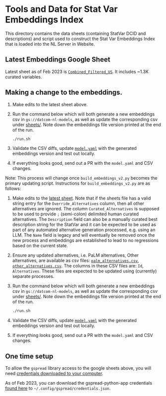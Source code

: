 # Tools and Data for Stat Var Embeddings Index

This directory contains the data sheets (containing StatVar DCID and
descriptions) and script used to construct the Stat Var Embeddings Index that
is loaded into the NL Server in Website.

## Latest Embeddings Google Sheet

Latest sheet as of Feb 2023 is
[`Combined_Filtered_US`](https://docs.google.com/spreadsheets/d/1evJAt0iaPWt5pcw3B7xeAtnp_mneDkUrTL_KMyyS-RQ/edit#gid=212787095).
It includes ~1.3K curated variables.

## Making a change to the embeddings.

1. Make edits to the latest sheet above.

2. Run the command below which will both generate a new embeddings csv in
   `gs://datcom-nl-models`, as well as update the corresponding csv under
   [sheets/](sheets/).  Note down the embeddings file version printed at
   the end of the run.

    ```bash
    ./run.sh
    ```
3. Validate the CSV diffs, update [`model.yaml`](../../../deploy/base/model.yaml) with the generated embeddings version and test out locally.

4. If everything looks good, send out a PR with the `model.yaml` and CSV changes.

Note: This process will change once `build_embeddings_v2.py` becomes the primary updating script. Instructions for `build_embeddings_v2.py` are as follows:

1. Make edits to the [latest sheet](https://docs.google.com/spreadsheets/d/1-QPDWqD131LcDTZ4y_nnqllh66W010HDdows1phyneU). Note that if the sheets file has a valid string entry for the `Override_Alternatives` column, then all other alternatives are ignored. The column `Curated_Alternatives` is supposed to be used to provide `;` (semi-colon) delimited human curated alternatives. The `Description` field can also be a manually curated best description string for the StatVar and it can be expected to be used as part of any automated alternative generation processed, e.g. using an LLM. The `Name` field is legacy and will eventually be removed once the new process and embeddings are established to lead to no regressions based on the current state.

2. Ensure any updated alternatives, i.e. PaLM alternatives, Other alternatives, are available as csv files: [`palm_alternatives.csv`](csv/palm_alternatives.csv), [`other_alternatives.csv`](csv/other_alternatives.csv). The columns in these CSV files are: `Id`, `Alternatives`. These files are expected to be updated using (currently) separate processes.

3. Run the command below which will both generate a new embeddings csv in
   `gs://datcom-nl-models`, as well as update the corresponding csv under
   [sheets/](sheets/).  Note down the embeddings file version printed at
   the end of the run.

    ```bash
    ./run.sh
    ```
4. Validate the CSV diffs, update [`model.yaml`](../../../deploy/base/model.yaml) with the generated embeddings version and test out locally.

5. If everything looks good, send out a PR with the `model.yaml` and CSV changes.

## One time setup

To allow the `gspread` library access to the google sheets above, you will need [credentials downloaded to your computer](https://docs.gspread.org/en/latest/oauth2.html#for-end-users-using-oauth-client-id).

As of Feb 2023, you can download the gspread-python-app credentials [found here](https://pantheon.corp.google.com/apis/credentials/oauthclient/878764285063-2tqmvvstv8k8cdl7ougccd7ptpnat8d5.apps.googleusercontent.com?project=datcom-204919) to `~/.config/gspread/credentials.json`.


